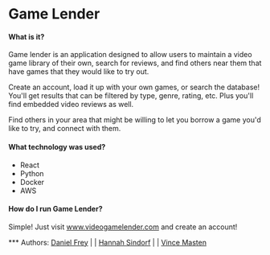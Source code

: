 # Game Lender

#### What is it?
Game lender is an application designed to allow users to maintain a video game library of their own, search for reviews, and
find others near them that have games that they would like to try out. 

Create an account, load it up with your own games, or search the database! You'll get results that can be filtered by type, 
genre, rating, etc. Plus you'll find embedded video reviews as well.

Find others in your area that might be willing to let you borrow a game you'd like to try, and connect with them.

#### What technology was used?

- React
- Python
- Docker
- AWS


#### How do I run Game Lender?

Simple! Just visit www.videogamelender.com and create an account!


*** Authors: [Daniel Frey](https://github.com/daniel-frey) | | [Hannah Sindorf](https://github.com/hsindorf) | | [Vince Masten](https://github.com/vmasten)
